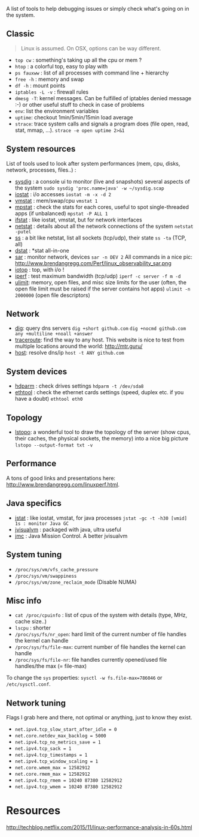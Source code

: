 A list of tools to help debugging issues or simply check what's going on in the system.

## Classic

> Linux is assumed. On OSX, options can be way different.

- `top cw` : something's taking up all the cpu or mem ?
- `htop` : a colorful top, easy to play with
- `ps fauxww` : list of all processes with command line + hierarchy
- `free -h` : memory and swap
- `df -h` : mount points
- `iptables -L -v` : firewall rules
- `dmesg -T`: kernel messages. Can be fulfilled of iptables denied message :-) or other useful stuff to check in case of problems
- `env`: list the environment variables
- `uptime`: checkout 1min/5min/15min load average
- `strace`: trace system calls and signals a program does (file open, read, stat, mmap, ...). `strace -e open uptime 2>&1`

## System resources

List of tools used to look after system performances (mem, cpu, disks, network, processes, files..) :

- [sysdig](http://www.sysdig.org/) : a console ui to monitor (live and snapshots) several aspects of the system `sudo sysdig 'proc.name=java' -w ~/sysdig.scap`
- [iostat](http://linuxcommand.org/man_pages/iostat1.html) : i/o accesses `iostat -m -x -d 2`
- [vmstat](http://linuxcommand.org/man_pages/vmstat8.html) : mem/swap/cpu `vmstat 1`
- [mpstat](http://linuxcommand.org/man_pages/mpstat1.html) : check the stats for each cores, useful to spot single-threaded apps (if unbalanced) `mpstat -P ALL 1`
- [ifstat](https://linux.die.net/man/1/ifstat) : like iostat, vmstat, but for network interfaces
- [netstat](https://linux.die.net/man/8/netstat) : details about all the network connections of the system `netstat -putel`
- [ss](https://linux.die.net/man/8/netstat) : a bit like netstat, list all sockets (tcp/udp), their state `ss -ta` (TCP, all)
- [dstat](http://dag.wiee.rs/home-made/dstat/) :  *stat all-in-one
- [sar](http://linuxcommand.org/man_pages/sar1.html) : monitor network, devices `sar -n DEV 2` All commands in a nice pic: http://www.brendangregg.com/Perf/linux_observability_sar.png
- [iotop](http://guichaz.free.fr/iotop/) : top, with i/o !
- [iperf](https://iperf.fr/) : test maximum bandwidth (tcp/udp) `iperf -c server -f m -d`
- [ulimit](http://ss64.com/bash/ulimit.html): memory, open files, and misc size limits for the user (often, the open file limit must be raised if the server contains hot apps) `ulimit -n 2000000` (open file descriptors)

## Network

- [dig](https://linux.die.net/man/1/dig): query dns servers `dig +short github.com` `dig +nocmd github.com any +multiline +noall +answer`
- [traceroute](https://linux.die.net/man/8/traceroute): find the way to any host. This website is nice to test from multiple locations around the world: http://mtr.guru/
- [host](https://linux.die.net/man/1/host): resolve dns/ip `host -t ANY github.com`

## System devices

- [hdparm](https://linux.die.net/man/8/hdparm) : check drives settings `hdparm -t /dev/sda8`
- [ethtool](http://linuxcommand.org/man_pages/ethtool8.html) : check the ethernet cards settings (speed, duplex etc. if you have a doubt) `ethtool eth0`

## Topology

- [lstopo](https://linux.die.net/man/1/lstopo): a wonderful tool to draw the topology of the server (show cpus, their caches, the physical sockets, the memory) into a nice big picture `lstopo --output-format txt -v`

## Performance

A tons of good links and presentations here: http://www.brendangregg.com/linuxperf.html.

## Java specifics

- [jstat](http://docs.oracle.com/javase/8/docs/technotes/guides/troubleshoot/tooldescr017.html) : like iostat, vmstat, for java processes `jstat -gc -t -h30 [vmid] 1s : monitor Java GC`
- [jvisualvm](https://visualvm.github.io/) : packaged with java, ultra useful
- [jmc](https://docs.oracle.com/javacomponents/jmc-5-5/jmc-user-guide/jmc.htm) : Java Mission Control. A better jvisualvm

## System tuning

- `/proc/sys/vm/vfs_cache_pressure`
- `/proc/sys/vm/swappiness`
- `/proc/sys/vm/zone_reclaim_mode` (Disable NUMA)

## Misc info

- `cat /proc/cpuinfo` : list of cpus of the system with details (type, MHz, cache size..)
- `lscpu` : shorter
- `/proc/sys/fs/nr_open`: hard limit of the current number of file handles the kernel can handle
- `/proc/sys/fs/file-max`: current number of file handles the kernel can handle
- `/proc/sys/fs/file-nr`: file handles currently opened/used file handles/the max (= file-max)

To change the `sys` properties: `sysctl -w fs.file-max=786046` or `/etc/sysctl.conf`.

## Network tuning

Flags I grab here and there, not optimal or anything, just to know they exist.

- `net.ipv4.tcp_slow_start_after_idle = 0`
- `net.core.netdev_max_backlog = 5000`
- `net.ipv4.tcp_no_metrics_save = 1`
- `net.ipv4.tcp_sack = 1`
- `net.ipv4.tcp_timestamps = 1`
- `net.ipv4.tcp_window_scaling = 1`
- `net.core.wmem_max = 12582912`
- `net.core.rmem_max = 12582912`
- `net.ipv4.tcp_rmem = 10240 87380 12582912`
- `net.ipv4.tcp_wmem = 10240 87380 12582912`

# Resources

http://techblog.netflix.com/2015/11/linux-performance-analysis-in-60s.html

